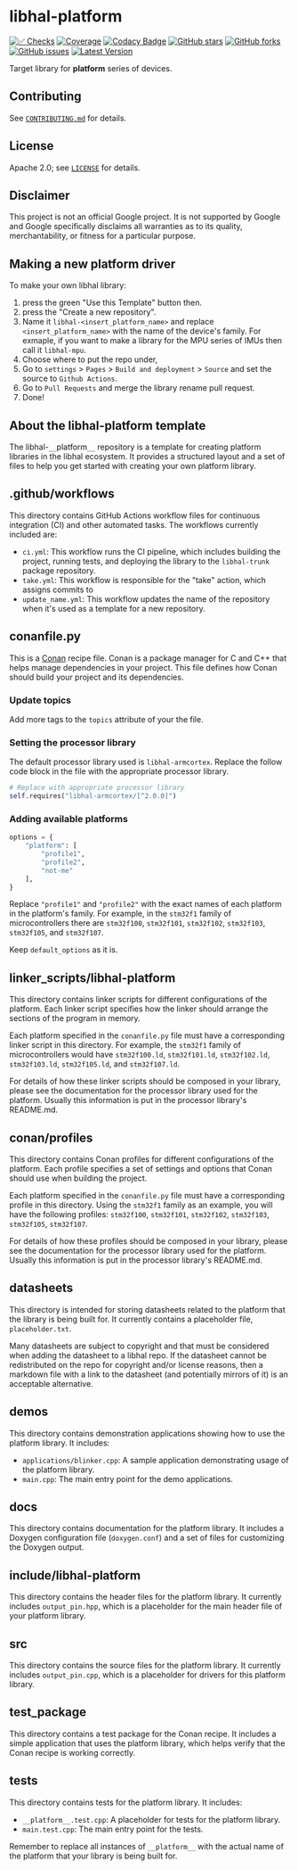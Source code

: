 # libhal-__platform__

[![✅ Checks](https://github.com/libhal/libhal-__platform__/actions/workflows/ci.yml/badge.svg)](https://github.com/libhal/libhal-__platform__/actions/workflows/ci.yml)
[![Coverage](https://libhal.github.io/libhal-__platform__/coverage/coverage.svg)](https://libhal.github.io/libhal-__platform__/coverage/)
[![Codacy Badge](https://app.codacy.com/project/badge/Grade/b084e6d5962d49a9afcb275d62cd6586)](https://www.codacy.com/gh/libhal/libhal-__platform__/dashboard?utm_source=github.com&amp;utm_medium=referral&amp;utm_content=libhal/libhal-__platform__&amp;utm_campaign=Badge_Grade)
[![GitHub stars](https://img.shields.io/github/stars/libhal/libhal-__platform__.svg)](https://github.com/libhal/libhal-__platform__/stargazers)
[![GitHub forks](https://img.shields.io/github/forks/libhal/libhal-__platform__.svg)](https://github.com/libhal/libhal-__platform__/network)
[![GitHub issues](https://img.shields.io/github/issues/libhal/libhal-__platform__.svg)](https://github.com/libhal/libhal-__platform__/issues)
[![Latest Version](https://libhal.github.io/libhal-__platform__/latest_version.svg)](https://github.com/libhal/libhal-__platform__/blob/main/conanfile.py)

Target library for __platform__ series of devices.

## Contributing

See [`CONTRIBUTING.md`](CONTRIBUTING.md) for details.

## License

Apache 2.0; see [`LICENSE`](LICENSE) for details.

## Disclaimer

This project is not an official Google project. It is not supported by
Google and Google specifically disclaims all warranties as to its quality,
merchantability, or fitness for a particular purpose.

## Making a new platform driver

To make your own libhal library:

1. press the green "Use this Template" button then.
2. press the "Create a new repository".
3. Name it `libhal-<insert_platform_name>` and replace `<insert_platform_name>`
  with the name of the device's family. For exmaple, if you want to make a
  library for the MPU series of IMUs then call it `libhal-mpu`.
4. Choose where to put the repo under,
5. Go to `settings` > `Pages` > `Build and deployment` > `Source` and set the
  source to `Github Actions`.
6. Go to `Pull Requests` and merge the library rename pull request.
7. Done!

## About the libhal-platform template

The libhal-`__`platform`__` repository is a template for creating platform libraries
in the libhal ecosystem. It provides a structured layout and a set of files to
help you get started with creating your own platform library.

## .github/workflows

This directory contains GitHub Actions workflow files for continuous integration
(CI) and other automated tasks. The workflows currently included are:

- `ci.yml`: This workflow runs the CI pipeline, which includes
  building the project, running tests, and deploying the library to the
  `libhal-trunk` package repository.
- `take.yml`: This workflow is responsible for the "take" action, which assigns
  commits to
- `update_name.yml`: This workflow updates the name of the repository when it's
  used as a template for a new repository.

## conanfile.py

This is a [Conan](https://conan.io/) recipe file. Conan is a package manager for
C and C++ that helps manage dependencies in your project. This file defines how
Conan should build your project and its dependencies.

### Update topics

Add more tags to the `topics` attribute of your the file.

### Setting the processor library

The default processor library used is `libhal-armcortex`. Replace the follow
code block in the file with the appropriate processor library.

```python
# Replace with appropriate processor library
self.requires("libhal-armcortex/[^2.0.0]")
```

### Adding available platforms

```python
options = {
    "platform": [
        "profile1",
        "profile2",
        "not-me"
    ],
}
```

Replace `"profile1"` and `"profile2"` with the exact names of each platform in
the platform's family. For example, in the `stm32f1` family of microcontrollers
there are `stm32f100`, `stm32f101`, `stm32f102`, `stm32f103`, `stm32f105`, and
`stm32f107`.

Keep `default_options` as it is.

## linker_scripts/libhal-__platform__

This directory contains linker scripts for different configurations of the
platform. Each linker script specifies how the linker should arrange the
sections of the program in memory.

Each platform specified in the `conanfile.py` file must have a corresponding
linker script in this directory. For example, the `stm32f1` family of
microcontrollers would have `stm32f100.ld`, `stm32f101.ld`, `stm32f102.ld`,
`stm32f103.ld`, `stm32f105.ld`, and `stm32f107.ld`.

For details of how these linker scripts should be composed in your library,
please see the documentation for the processor library used for the platform.
Usually this information is put in the processor library's README.md.

## conan/profiles

This directory contains Conan profiles for different configurations of the
platform. Each profile specifies a set of settings and options that Conan should
use when building the project.

Each platform specified in the `conanfile.py` file must have a corresponding
profile in this directory. Using the `stm32f1` family as an example, you will
have the following profiles: `stm32f100`, `stm32f101`, `stm32f102`, `stm32f103`,
`stm32f105`, `stm32f107`.

For details of how these profiles should be composed in your library,
please see the documentation for the processor library used for the platform.
Usually this information is put in the processor library's README.md.

## datasheets

This directory is intended for storing datasheets related to the platform that
the library is being built for. It currently contains a placeholder file,
`placeholder.txt`.

Many datasheets are subject to copyright and that must be considered when adding
the datasheet to a libhal repo. If the datasheet cannot be redistributed on the
repo for copyright and/or license reasons, then a markdown file with a link to
the datasheet (and potentially mirrors of it) is an acceptable alternative.

## demos

This directory contains demonstration applications showing how to use the
platform library. It includes:

- `applications/blinker.cpp`: A sample application demonstrating usage of the
  platform library.
- `main.cpp`: The main entry point for the demo applications.

## docs

This directory contains documentation for the platform library. It includes a
Doxygen configuration file (`doxygen.conf`) and a set of files for customizing
the Doxygen output.

## include/libhal-__platform__

This directory contains the header files for the platform library. It currently
includes `output_pin.hpp`, which is a placeholder for the main header file of
your platform library.

## src

This directory contains the source files for the platform library. It currently
includes `output_pin.cpp`, which is a placeholder for drivers for this platform
library.

## test_package

This directory contains a test package for the Conan recipe. It includes a
simple application that uses the platform library, which helps verify that the
Conan recipe is working correctly.

## tests

This directory contains tests for the platform library. It includes:

- `__platform__.test.cpp`: A placeholder for tests for the platform library.
- `main.test.cpp`: The main entry point for the tests.

Remember to replace all instances of `__platform__` with the actual name of the
platform that your library is being built for.
